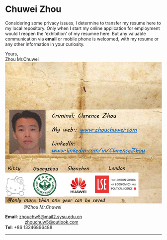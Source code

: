 # Chuwei Zhou                 

Considering some privacy issues, I determine to transfer my resume here to my local repository. Only when I start my online application for employment would I reopen the 'exhibition' of my resumne here. But any valuable communication via **email** or mobile phone is welcomed, with my resume or any other information in your curiosity.          
          
Yours,          
Zhou Mr.Chuwei             
![resume](https://github.com/zhouchw5/original.github.io/blob/master/resume.png)                
&nbsp; &nbsp; &nbsp; &nbsp; &nbsp; &nbsp; &nbsp; &nbsp;_@Zhou Mr.Chuwei_


**Email**:  zhouchw5@mail2.sysu.edu.cn            
&nbsp; &nbsp; &nbsp; &nbsp; &nbsp; &nbsp; &nbsp; &nbsp; zhouchuw5@outlook.com    
**Tel**: +86 13246896488


-------------------

         


